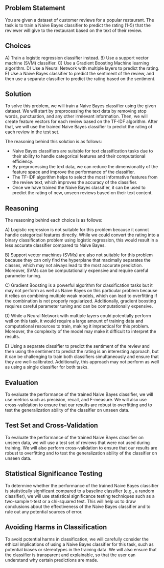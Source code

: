## Problem Statement
You are given a dataset of customer reviews for a popular restaurant. The task is to train a Naive Bayes classifier to predict the rating (1-5) that the reviewer will give to the restaurant based on the text of their review.

## Choices

A) Train a logistic regression classifier instead.
B) Use a support vector machine (SVM) classifier.
C) Use a Gradient Boosting Machine learning algorithm.
D) Use a Neural Network with multiple layers to predict the rating.
E) Use a Naive Bayes classifier to predict the sentiment of the review, and then use a separate classifier to predict the rating based on the sentiment.

## Solution
To solve this problem, we will train a Naive Bayes classifier using the given dataset. We will start by preprocessing the text data by removing stop words, punctuation, and any other irrelevant information. Then, we will create feature vectors for each review based on the TF-IDF algorithm. After that, we will use the trained Naive Bayes classifier to predict the rating of each review in the test set.

The reasoning behind this solution is as follows:

* Naive Bayes classifiers are suitable for text classification tasks due to their ability to handle categorical features and their computational efficiency.
* By preprocessing the text data, we can reduce the dimensionality of the feature space and improve the performance of the classifier.
* The TF-IDF algorithm helps to select the most informative features from the review text, which improves the accuracy of the classifier.
* Once we have trained the Naive Bayes classifier, it can be used to predict the rating of new, unseen reviews based on their text content.

## Reasoning
The reasoning behind each choice is as follows:

A) Logistic regression is not suitable for this problem because it cannot handle categorical features directly. While we could convert the rating into a binary classification problem using logistic regression, this would result in a less accurate classifier compared to Naive Bayes.

B) Support vector machines (SVMs) are also not suitable for this problem because they can only find the hyperplane that maximally separates the classes, which may not always lead to the most accurate prediction. Moreover, SVMs can be computationally expensive and require careful parameter tuning.

C) Gradient Boosting is a powerful algorithm for classification tasks but it may not perform as well as Naive Bayes on this particular problem because it relies on combining multiple weak models, which can lead to overfitting if the combination is not properly regularized. Additionally, gradient boosting requires careful parameter tuning and can be computationally expensive.

D) While a Neural Network with multiple layers could potentially perform well on this task, it would require a large amount of training data and computational resources to train, making it impractical for this problem. Moreover, the complexity of the model may make it difficult to interpret the results.

E) Using a separate classifier to predict the sentiment of the review and then using the sentiment to predict the rating is an interesting approach, but it can be challenging to train both classifiers simultaneously and ensure that they are well-calibrated. Additionally, this approach may not perform as well as using a single classifier for both tasks.

## Evaluation
To evaluate the performance of the trained Naive Bayes classifier, we will use metrics such as precision, recall, and F-measure. We will also use cross-validation to ensure that our results are robust to overfitting and to test the generalization ability of the classifier on unseen data.

## Test Set and Cross-Validation
To evaluate the performance of the trained Naive Bayes classifier on unseen data, we will use a test set of reviews that were not used during training. We will also perform cross-validation to ensure that our results are robust to overfitting and to test the generalization ability of the classifier on unseen data.

## Statistical Significance Testing
To determine whether the performance of the trained Naive Bayes classifier is statistically significant compared to a baseline classifier (e.g., a random classifier), we will use statistical significance testing techniques such as a two-sample t-test or a chi-squared test. This will help us to draw conclusions about the effectiveness of the Naive Bayes classifier and to rule out any potential sources of error.

## Avoiding Harms in Classification
To avoid potential harms in classification, we will carefully consider the ethical implications of using a Naive Bayes classifier for this task, such as potential biases or stereotypes in the training data. We will also ensure that the classifier is transparent and explainable, so that the user can understand why certain predictions are made.